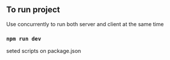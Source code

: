 ## To run project

Use concurrently to run both server and client at the same time

### `npm run dev`

seted scripts on package.json<br />
